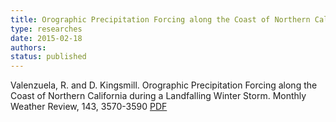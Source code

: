 ```yaml
---
title: Orographic Precipitation Forcing along the Coast of Northern California during a Landfalling Winter Storm
type: researches
date: 2015-02-18
authors: 
status: published
---
```


Valenzuela, R. and D. Kingsmill. Orographic Precipitation Forcing along the Coast of Northern California during a Landfalling Winter Storm. Monthly Weather Review, 143, 3570-3590 [PDF](https://journals.ametsoc.org/doi/pdf/10.1175/MWR-D-14-00365.1)